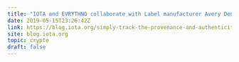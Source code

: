 ```yaml
---
title: "IOTA and EVRYTHNG collaborate with Label manufacturer Avery Dennison to add digital IDs to ALYX clothing tracking authenticity and provenance"
date: 2019-05-15T23:26:42Z
link: https://blog.iota.org/simply-track-the-provenance-and-authenticity-of-your-shirt-6c4a09509d5a?utm_medium=RSS&utm_source=hune
site: blog.iota.org
topic: crypto
draft: false
---
```

